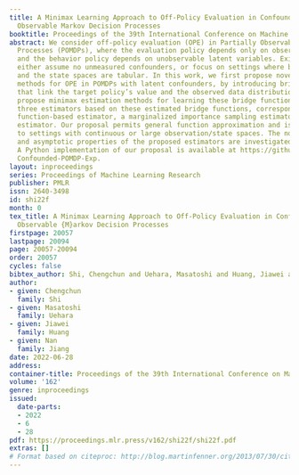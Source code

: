 ```yaml
---
title: A Minimax Learning Approach to Off-Policy Evaluation in Confounded Partially
  Observable Markov Decision Processes
booktitle: Proceedings of the 39th International Conference on Machine Learning
abstract: We consider off-policy evaluation (OPE) in Partially Observable Markov Decision
  Processes (POMDPs), where the evaluation policy depends only on observable variables
  and the behavior policy depends on unobservable latent variables. Existing works
  either assume no unmeasured confounders, or focus on settings where both the observation
  and the state spaces are tabular. In this work, we first propose novel identification
  methods for OPE in POMDPs with latent confounders, by introducing bridge functions
  that link the target policy’s value and the observed data distribution. We next
  propose minimax estimation methods for learning these bridge functions, and construct
  three estimators based on these estimated bridge functions, corresponding to a value
  function-based estimator, a marginalized importance sampling estimator, and a doubly-robust
  estimator. Our proposal permits general function approximation and is thus applicable
  to settings with continuous or large observation/state spaces. The nonasymptotic
  and asymptotic properties of the proposed estimators are investigated in detail.
  A Python implementation of our proposal is available at https://github.com/jiaweihhuang/
  Confounded-POMDP-Exp.
layout: inproceedings
series: Proceedings of Machine Learning Research
publisher: PMLR
issn: 2640-3498
id: shi22f
month: 0
tex_title: A Minimax Learning Approach to Off-Policy Evaluation in Confounded Partially
  Observable {M}arkov Decision Processes
firstpage: 20057
lastpage: 20094
page: 20057-20094
order: 20057
cycles: false
bibtex_author: Shi, Chengchun and Uehara, Masatoshi and Huang, Jiawei and Jiang, Nan
author:
- given: Chengchun
  family: Shi
- given: Masatoshi
  family: Uehara
- given: Jiawei
  family: Huang
- given: Nan
  family: Jiang
date: 2022-06-28
address:
container-title: Proceedings of the 39th International Conference on Machine Learning
volume: '162'
genre: inproceedings
issued:
  date-parts:
  - 2022
  - 6
  - 28
pdf: https://proceedings.mlr.press/v162/shi22f/shi22f.pdf
extras: []
# Format based on citeproc: http://blog.martinfenner.org/2013/07/30/citeproc-yaml-for-bibliographies/
---
```

